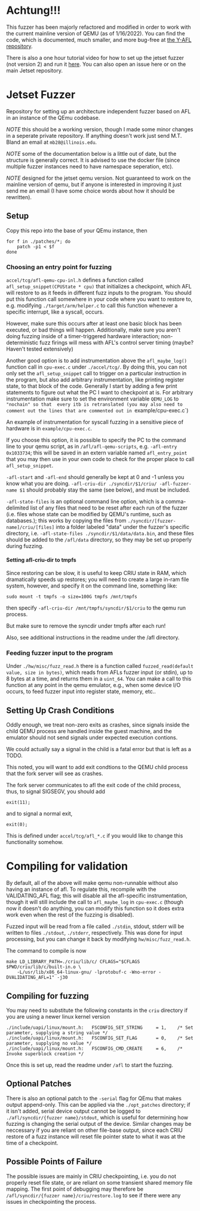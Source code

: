 # Achtung!!!

This fuzzer has been majorly refactored and modified in order to work with the current mainline version
of QEMU (as of 1/16/2022). You can find the code, which is documented, much smaller, and more bug-free
at [the Y-AFL repository](https://github.com/maxwell-bland/trYforce-firm-AFL).

There is also a one hour tutorial video for how to set up the jetset fuzzer (not version 2) and run it 
[here](https://youtu.be/mJYM7Z_c8e0).
You can also open an issue here or on the main Jetset repository.


# Jetset Fuzzer

Repository for setting up an architecture independent fuzzer based on AFL in an instance of the QEmu codebase.

*NOTE* this should be a working version, though I made some minor changes in a seperate private repository.
If anything doesn't work just send M.T. Bland an email at `mb28@illinois.edu`.

*NOTE* some of the documentation below is a little out of date, but the structure is generally correct. 
It is advised to use the docker file (since multiple fuzzer instances need to have namespace seperation, 
etc).

*NOTE* designed for the jetset qemu version. Not guaranteed to work on the mainline version of qemu,
but if anyone is interested in improving it just send me an email (I have some choice words about 
how it should be rewritten).

## Setup

Copy this repo into the base of your QEmu instance, then

```
for f in ./patches/*; do
    patch -p1 < $f
done
```

### Choosing an entry point for fuzzing

`accel/tcg/afl-qemu-cpu-inl.h` defines a function called `afl_setup_snippet(CPUState * cpu)` that initializes
a checkpoint, which AFL will restore to as it feeds in different fuzz inputs to the program. You should 
put this function call somewhere in your code where you want to restore to, e.g. modifying 
`./target/arm/helper.c` to call this function whenever a specific interrupt, like a syscall, occurs. 

However, make sure this occurs after at least one basic block has been executed, or bad things will happen.
Additionally, make sure you aren't doing fuzzing inside of a timer-triggered hardware interaction; 
non-deterministic fuzz firings will mess with AFL's control server timing (maybe? Haven't tested extensively)

Another good option is to add instrumentation above the `afl_maybe_log()` function call in 
`cpu-exec.c` under `./accel/tcg/`. 
By doing this, you can not only set the `afl_setup_snippet` call to trigger on a particular instruction in
the program, but also add arbitrary instrumentation, like printing register state, to that block of the code.
Generally I start by adding a few print statements to figure out what the PC I want to checkpoint at is.
For arbitrary instrumentation make sure to set the environment variable `QEMU_LOG` to `"nochain" so that 
every itb is retranslated (you may also need to comment out the lines that are commented out in `example/cpu-exec.c`)

An example of instrumentation for syscall fuzzing in a sensitive piece of hardware is in `example/cpu-exec.c`.

If you choose this option, it is possible to specify the PC to the command line to your qemu script, as in 
`/afl/afl-qemu-scripts`, e.g. `-afl-entry 0x1033734`; this will be saved in an extern variable named
`afl_entry_point` that you may then use in your own code to check for the proper place to call 
`afl_setup_snippet`.

`-afl-start` and `-afl-end` should generally be kept at 0 and -1 unless you know what you are doing.
`-afl-criu-dir ./syncdir/$1/criu/ -afl-fuzzer-name $1` should probably stay the same (see below), and 
must be included. 

`-afl-state-files` is an optional command line option, which is a comma-delimited list of any files 
that need to be reset after each run of the fuzzer (i.e. files whose state can be modified by QEMU's runtime,
such as databases.); this works by copying the files from `./syncdir/[fuzzer-name]/criu/[files]` into 
a folder labeled "data" under the fuzzer's specific directory, i.e. `-afl-state-files ./syncdir/$1/data/data.bin`, 
and these files should be added to the `/afl/data` directory, so they may be set up properly during fuzzing. 

#### Setting afl-criu-dir to tmpfs

Since restoring can be slow, it is useful to keep CRIU state in RAM, which dramatically speeds up 
restores; you will need to create a large in-ram file system, however, and specify it on the command 
line, something like:

```
sudo mount -t tmpfs -o size=100G tmpfs /mnt/tmpfs
```

then specify `-afl-criu-dir /mnt/tmpfs/syncdir/$1/criu` to the qemu run process.

But make sure to remove the syncdir under tmpfs after each run!

Also, see additional instructions in the readme under the /afl directory.

### Feeding fuzzer input to the program

Under `./hw/misc/fuzz_read.h` there is a function called `fuzzed_read(default value, size in bytes)`,
which reads from AFLs fuzzer input (or stdin), up to 8 bytes at a time, and returns them in a 
`uint_64`. You can make a call to this function at any point in the qemu emulator, e.g., when some 
device I/O occurs, to feed fuzzer input into register state, memory, etc..

## Setting Up Crash Conditions

Oddly enough, we treat non-zero exits as crashes, since signals inside the child QEMU process 
are handled inside the guest machine, and the emulator should not send signals under expected
execution contions.

We could actually say a signal in the child is a fatal error but that is left as a TODO.

This noted, you will want to add exit condtions to the QEMU child process that the fork server 
will see as crashes.

The fork server communicates to afl the exit code of the child process, thus, to signal SIGSEGV, you 
should add 

```
exit(11); 
```

and to signal a normal exit,

```
exit(0);
```

This is defined under `accel/tcg/afl_*.c` if you would like to change this functionality somehow.

# Compiling for validation

By default, all of the above will make qemu non-runnable without also having an instance of afl.
To regulate this, recompile with the VALIDATING_AFL flag; this will disable all the afl-specific
instrumentation, though it will still include the call to `afl_maybe_log` in 
`cpu-exec.c` (though now it doesn't do anything, you can modify this function so it does extra work 
even when the rest of the fuzzing is disabled). 

Fuzzed input will be read from a file called `./stdin`, stdout, stderr will be written to files 
`./stdout`, `./stderr`, respectively. This was done for input processing, but you can change
it back by modifying `hw/misc/fuzz_read.h`.

The command to compile is now 

```
make LD_LIBRARY_PATH=./criu/lib/c/ CFLAGS="$CFLAGS $PWD/criu/lib/c/built-in.o \
    -L/usr/lib/x86_64-linux-gnu/ -lprotobuf-c -Wno-error -DVALIDATING_AFL=1" -j30
```

## Compiling for fuzzing

You may need to substitute the following constants in the `criu` directory if you are using a newer linux kernel version
```
./include/uapi/linux/mount.h:   FSCONFIG_SET_STRING     = 1,    /* Set parameter, supplying a string value */
./include/uapi/linux/mount.h:   FSCONFIG_SET_FLAG       = 0,    /* Set parameter, supplying no value */
./include/uapi/linux/mount.h:   FSCONFIG_CMD_CREATE     = 6,    /* Invoke superblock creation */
```

Once this is set up, read the readme under `/afl` to start the fuzzing. 

## Optional Patches 

There is also an optional patch to the `-serial` flag for QEmu that makes output append-only. This can 
be applied via the `./opt_patches` directory; if it isn't added, serial device output cannot be logged
to `./afl/syncdir/{fuzzer name}/stdout`, which is useful for determining how fuzzing is changing the 
serial output of the device. Similar changes may be neccessary if you are reliant on other file-base
output, since each CRIU restore of a fuzz instance will reset file pointer state to what it was 
at the time of a checkpoint.

## Possible Points of Failure

The possible issues are mainly in CRIU checkpointing, i.e. you do not properly reset file state, or are 
reliant on some transient shared memory file mapping. The first point of debugging may therefore be
`/afl/syncdir/{fuzzer name}/criu/restore.log` to see if there were any issues in checkpointing the
process.
